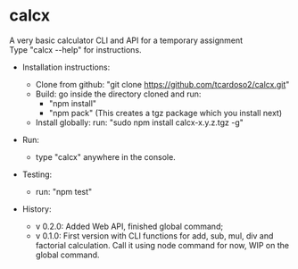 # calcx  
A very basic calculator CLI and API for a temporary assignment  
Type "calcx --help" for instructions.  
  
* Installation instructions:  
  - Clone from github: "git clone https://github.com/tcardoso2/calcx.git"  
  - Build: go inside the directory cloned and run:  
    - "npm install"  
    - "npm pack" (This creates a tgz package which you install next)  
  - Install globally: run: "sudo npm install calcx-x.y.z.tgz -g"

* Run:
  - type "calcx" anywhere in the console.

* Testing:  
  - run: "npm test"  
  
* History:  
    - v 0.2.0:  Added Web API, finished global command;   
    - v 0.1.0:  First version with CLI functions for add, sub, mul, div and factorial calculation. Call it using node command for now, WIP on the global command.  
